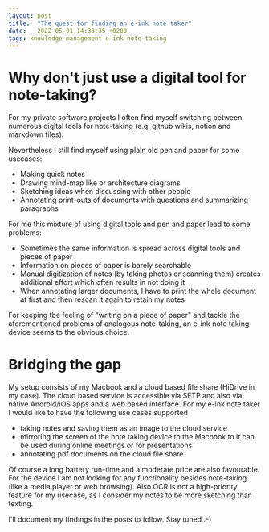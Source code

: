 ```yaml
---
layout: post
title:  "The quest for finding an e-ink note taker"
date:   2022-05-01 14:33:35 +0200
tags: knowledge-management e-ink note-taking
---
```


# Why don't just use a digital tool for note-taking?

For my private software projects I often find myself switching between numerous digital tools for note-taking (e.g. github wikis, notion and markdown files).

Nevertheless I still find myself using plain old pen and paper for some usecases:

  * Making quick notes
  * Drawing mind-map like or architecture diagrams
  * Sketching ideas when discussing with other people
  * Annotating print-outs of documents with questions and summarizing paragraphs
  
For me this mixture of using digital tools and pen and paper lead to some problems:

  * Sometimes the same information is spread across digital tools and pieces of paper 
  * Information on pieces of paper is barely searchable
  * Manual digitization of notes (by taking photos or scanning them) creates additional effort which often results in not doing it
  * When annotating larger documents, I have to print the whole document at first and then rescan it again to retain my notes
  
For keeping tbe feeling of "writing on a piece of paper" and tackle the aforementioned problems of analogous note-taking, an e-ink note taking device seems to the obvious choice.

# Bridging the gap
My setup consists of my Macbook and a cloud based file share (HiDrive in my case). The cloud based service is accessible via SFTP and also via native Android/iOS apps and a web based interface. For my e-ink note taker I would like to have the following use cases supported

* taking notes and saving them as an image to the cloud service
* mirroring the screen of the note taking device to the Macbook to it can be used during online meetings or for presentations
* annotating pdf documents on the cloud file share

Of course a long battery run-time and a moderate price are also favourable. For the device I am not looking for any functionality besides note-taking (like a media player or web browsing).
Also OCR is not a high-priority feature for my usecase, as I consider my notes to be more sketching than texting.

I'll document my findings in the posts to follow. Stay tuned :-)



